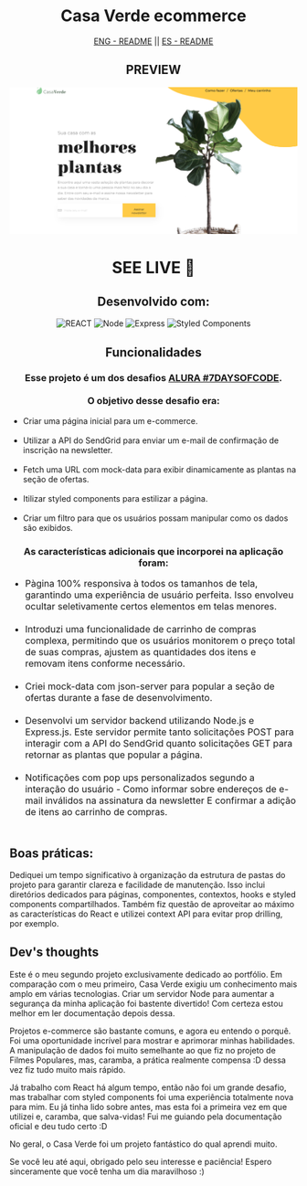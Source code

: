 <div style="text-align: center">
    <h1>Casa Verde ecommerce</h1>
    <div ><a href='./README.md' style='cursor: pointer'>ENG - README</a> || <a href='./README.es.md'style='cursor: pointer'>ES - README</a></div>
</div>

<div style="text-align: center">
    <h2>PREVIEW</h2>
    <img src='public/assets/casaverde-preview.png' alt='deployed preview' target='_blank'></img>
    <h1><a style='text-decoration: none; text-transform: uppercase' href='https://6547990862a9b24d1edf6468--willowy-sopapillas-7e536a.netlify.app/#' target='_blank'>SEE LIVE 🚀</a></h1>
</div>

<div style="text-align: center">
    <h2>Desenvolvido com:</h2>
    <img alt='REACT' src='https://img.shields.io/badge/React-20232A?style=for-the-badge&logo=react&logoColor=61DAFB'>
    <img alt='Node' src='https://img.shields.io/badge/Node.js-43853D?style=for-the-badge&logo=node.js&logoColor=white'>
    <img alt='Express' src='https://img.shields.io/badge/Express.js-404D59?style=for-the-badge'>
    <img alt='Styled Components' src='https://img.shields.io/badge/styled--components-DB7093?style=for-the-badge&logo=styled-components&logoColor=white'>

</div>

<div style="text-align: center">
    <h2>Funcionalidades</h2>
    <h3>
        Esse projeto é um dos desafios <a href='https://alura-7dayscode.vercel.app/' target='_blank'>ALURA #7DAYSOFCODE</a>.<br><br> O objetivo desse desafio era:
    </h3>     
    <ul style="text-align: left">
        <li>Criar uma página inicial para um e-commerce.</li><br>
        <li>Utilizar a API do SendGrid para enviar um e-mail de confirmação de inscrição na newsletter.</li><br>
        <li>Fetch uma URL com mock-data para exibir dinamicamente as plantas na seção de ofertas.</li><br>
        <li>Itilizar styled components para estilizar a página.</li><br>
        <li>Criar um filtro para que os usuários possam manipular como os dados são exibidos.</li>
    </ul>
    
</div>

<div style="text-align: center">
    <h3>
        As características adicionais que incorporei na aplicação foram:
    </h3>     
    <ul style="text-align: left; font-size: 16px">
        <li>Pàgina 100% responsiva à todos os tamanhos de tela, garantindo uma experiência de usuário perfeita. Isso envolveu ocultar seletivamente certos elementos em telas menores.</li><br>
        <li> Introduzi uma funcionalidade de carrinho de compras complexa, permitindo que os usuários monitorem o preço total de suas compras, ajustem as quantidades dos itens e removam itens conforme necessário.</li>  <br>
        <li> Criei mock-data com json-server para popular a seção de ofertas durante a fase de desenvolvimento.</li><br>
        <li> Desenvolvi um servidor backend utilizando Node.js e Express.js. Este servidor permite tanto solicitações POST para interagir com a API do SendGrid quanto solicitações GET para retornar as plantas que popular a página.</li><br>
        <li> Notificações com pop ups personalizados segundo a interação do usuário - Como informar  sobre endereços de e-mail inválidos na assinatura da newsletter E confirmar a adição de itens ao carrinho de compras.</li><br>     
    </ul>
    
</div>

<div>
    <h2>Boas práticas:</h2>
    <p>Dediquei um tempo significativo à organização da estrutura de pastas do projeto para garantir clareza e facilidade de manutenção. Isso inclui diretórios dedicados para páginas, componentes, contextos, hooks e styled components compartilhados. Também fiz questão de aproveitar ao máximo as características do React e utilizei context API para evitar prop drilling, por exemplo.</p>
</div>

<div>
    <h2>Dev's thoughts</h2>
    <p>Este é o meu segundo projeto exclusivamente dedicado ao portfólio. Em comparação com o meu primeiro, Casa Verde exigiu um conhecimento mais amplo em várias tecnologias. Criar um servidor Node para aumentar a segurança da minha aplicação foi bastente divertido! Com certeza estou melhor em ler documentação depois dessa.</p>
    <p>Projetos e-commerce são bastante comuns, e agora eu entendo o porquê. Foi uma oportunidade incrível para mostrar e aprimorar minhas habilidades. A manipulação de dados foi muito semelhante ao que fiz no projeto de Filmes Populares, mas, caramba, a prática realmente compensa :D dessa vez fiz tudo muito mais rápido.</p> 
    <p>Já trabalho com React há algum tempo, então não foi um grande desafio, mas trabalhar com styled components foi uma experiência totalmente nova para mim. Eu já tinha lido sobre antes, mas esta foi a primeira vez em que utilizei e, caramba, que salva-vidas! Fui me guiando pela documentação oficial e deu tudo certo :D </p>   
    <p>No geral, o Casa Verde foi um projeto fantástico do qual aprendi muito.</p>
    <p>Se você leu até aqui, obrigado pelo seu interesse e paciência! Espero sinceramente que você tenha um dia maravilhoso :)</p>

</div>
